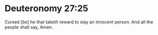 # Deuteronomy 27:25

Cursed [be] he that taketh reward to slay an innocent person. And all the people shall say, Amen.